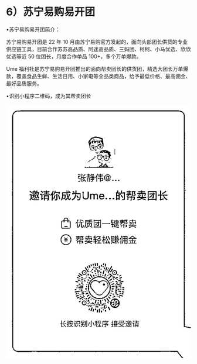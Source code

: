 # 6）苏宁易购易开团

•苏宁易购易开团简介：

苏宁易购易开团是 22 年 10 月由苏宁易购官方发起的，面向头部团长供货的专业供应链工具，目前合作苏苏高品质、阿迷高品质、三妈团、柯柯、小马优选、欣欣优选等近 50 位团长，月度合作单品 100+，多个万单爆款。

Ume 福利社是苏宁易购易开团推出的面向帮卖团长的供货团，精选大团长万单爆款，覆盖食品生鲜、生活日用、小家电等全品类商品，给予最低价格、最高佣金、最好品质服务。

•识别小程序二维码，成为其帮卖团长

![](img/5a0fd23cb3cf3a4528ce31831664701a.png)
